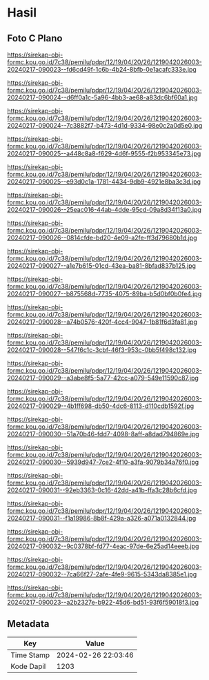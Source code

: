 # Hasil

## Foto C Plano

https://sirekap-obj-formc.kpu.go.id/7c38/pemilu/pdpr/12/19/04/20/26/1219042026003-20240217-090023--fd6cd49f-1c6b-4b24-8bfb-0e1acafc333e.jpg

https://sirekap-obj-formc.kpu.go.id/7c38/pemilu/pdpr/12/19/04/20/26/1219042026003-20240217-090024--d6ff0a1c-5a96-4bb3-ae68-a83dc6bf60a1.jpg

https://sirekap-obj-formc.kpu.go.id/7c38/pemilu/pdpr/12/19/04/20/26/1219042026003-20240217-090024--7c3882f7-b473-4d1d-9334-98e0c2a0d5e0.jpg

https://sirekap-obj-formc.kpu.go.id/7c38/pemilu/pdpr/12/19/04/20/26/1219042026003-20240217-090025--a448c8a8-f629-4d6f-9555-f2b953345e73.jpg

https://sirekap-obj-formc.kpu.go.id/7c38/pemilu/pdpr/12/19/04/20/26/1219042026003-20240217-090025--e93d0c1a-1781-4434-9db9-4921e8ba3c3d.jpg

https://sirekap-obj-formc.kpu.go.id/7c38/pemilu/pdpr/12/19/04/20/26/1219042026003-20240217-090026--25eac016-44ab-4dde-95cd-09a8d34f13a0.jpg

https://sirekap-obj-formc.kpu.go.id/7c38/pemilu/pdpr/12/19/04/20/26/1219042026003-20240217-090026--0814cfde-bd20-4e09-a2fe-ff3d79680b1d.jpg

https://sirekap-obj-formc.kpu.go.id/7c38/pemilu/pdpr/12/19/04/20/26/1219042026003-20240217-090027--a1e7b615-01cd-43ea-ba81-8bfad837b125.jpg

https://sirekap-obj-formc.kpu.go.id/7c38/pemilu/pdpr/12/19/04/20/26/1219042026003-20240217-090027--b875568d-7735-4075-89ba-b5d0bf0b0fe4.jpg

https://sirekap-obj-formc.kpu.go.id/7c38/pemilu/pdpr/12/19/04/20/26/1219042026003-20240217-090028--a74b0576-420f-4cc4-9047-1b81f6d3fa81.jpg

https://sirekap-obj-formc.kpu.go.id/7c38/pemilu/pdpr/12/19/04/20/26/1219042026003-20240217-090028--547f6c1c-3cbf-46f3-953c-0bb5f498c132.jpg

https://sirekap-obj-formc.kpu.go.id/7c38/pemilu/pdpr/12/19/04/20/26/1219042026003-20240217-090029--a3abe8f5-5a77-42cc-a079-549e11590c87.jpg

https://sirekap-obj-formc.kpu.go.id/7c38/pemilu/pdpr/12/19/04/20/26/1219042026003-20240217-090029--4b1ff698-db50-4dc6-8113-d110cdb1592f.jpg

https://sirekap-obj-formc.kpu.go.id/7c38/pemilu/pdpr/12/19/04/20/26/1219042026003-20240217-090030--51a70b46-fdd7-4098-8aff-a8dad794869e.jpg

https://sirekap-obj-formc.kpu.go.id/7c38/pemilu/pdpr/12/19/04/20/26/1219042026003-20240217-090030--5939d947-7ce2-4f10-a3fa-9079b34a76f0.jpg

https://sirekap-obj-formc.kpu.go.id/7c38/pemilu/pdpr/12/19/04/20/26/1219042026003-20240217-090031--92eb3363-0c16-42dd-a41b-ffa3c28b6cfd.jpg

https://sirekap-obj-formc.kpu.go.id/7c38/pemilu/pdpr/12/19/04/20/26/1219042026003-20240217-090031--f1a19986-8b8f-429a-a326-a071a0132844.jpg

https://sirekap-obj-formc.kpu.go.id/7c38/pemilu/pdpr/12/19/04/20/26/1219042026003-20240217-090032--9c0378bf-fd77-4eac-97de-6e25ad14eeeb.jpg

https://sirekap-obj-formc.kpu.go.id/7c38/pemilu/pdpr/12/19/04/20/26/1219042026003-20240217-090032--7ca66f27-2afe-4fe9-9615-5343da8385e1.jpg

https://sirekap-obj-formc.kpu.go.id/7c38/pemilu/pdpr/12/19/04/20/26/1219042026003-20240217-090023--a2b2327e-b922-45d6-bd51-93f6f59018f3.jpg


## Metadata

| Key        | Value               |
| ---------- | ------------------- |
| Time Stamp | 2024-02-26 22:03:46 |
| Kode Dapil | 1203                |



